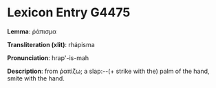 # Lexicon Entry G4475

**Lemma**: ῥάπισμα

**Transliteration (xlit)**: rhápisma

**Pronunciation**: hrap'-is-mah

**Description**:
from ῥαπίζω; a slap:--(+ strike with the) palm of the hand, smite with the hand.
